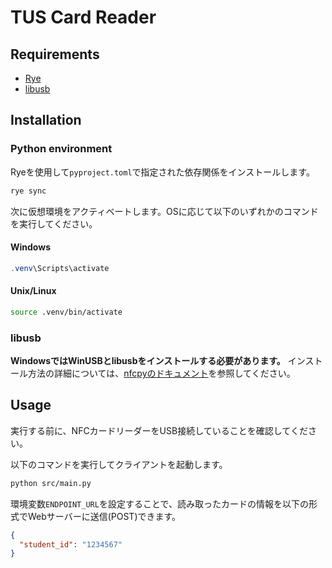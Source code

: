 # TUS Card Reader

## Requirements

- [Rye](https://rye-up.com/)
- [libusb](https://libusb.info/)

## Installation

### Python environment

Ryeを使用して`pyproject.toml`で指定された依存関係をインストールします。

```sh
rye sync
```

次に仮想環境をアクティベートします。OSに応じて以下のいずれかのコマンドを実行してください。

#### Windows

```powershell
.venv\Scripts\activate
```

#### Unix/Linux

```sh
source .venv/bin/activate
```

### libusb

**WindowsではWinUSBとlibusbをインストールする必要があります。** インストール方法の詳細については、[nfcpyのドキュメント](https://nfcpy.readthedocs.io/en/latest/topics/get-started.html)を参照してください。

## Usage

実行する前に、NFCカードリーダーをUSB接続していることを確認してください。

以下のコマンドを実行してクライアントを起動します。

```sh
python src/main.py
```

環境変数`ENDPOINT_URL`を設定することで、読み取ったカードの情報を以下の形式でWebサーバーに送信(POST)できます。

```json
{
  "student_id": "1234567"
}
```
